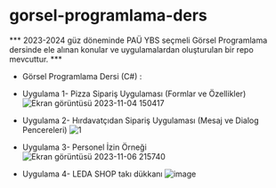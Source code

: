 # gorsel-programlama-ders

*** 2023-2024 güz döneminde PAÜ YBS seçmeli Görsel Programlama dersinde ele alınan konular ve uygulamalardan oluşturulan bir repo mevcuttur. ***
- Görsel Programlama Dersi (C#) :
- Uygulama 1- Pizza Sipariş Uygulaması (Formlar ve Özellikler)
![Ekran görüntüsü 2023-11-04 150417](https://github.com/selinpir/gorsel-programlama-ders/assets/113732977/651baef3-dbf4-4b15-9d47-6eba462f0d79)


- Uygulama 2- Hırdavatçıdan Sipariş Uygulaması (Mesaj ve Dialog Pencereleri)
![1](https://github.com/selinpir/gorsel-programlama-ders/assets/113732977/1fa5098a-00c3-47bc-83cb-fe06f101bc5f)

- Uygulama 3- Personel İzin Örneği
 ![Ekran görüntüsü 2023-11-06 215740](https://github.com/selinpir/gorsel-programlama-ders/assets/113732977/098bb63a-1972-4af0-8d2e-eff95bd2f29b)

- Uygulama 4- LEDA SHOP takı dükkanı
![image](https://github.com/selinpir/gorsel-programlama-ders/assets/113732977/07578287-8011-4e21-9566-927fbccec778)
